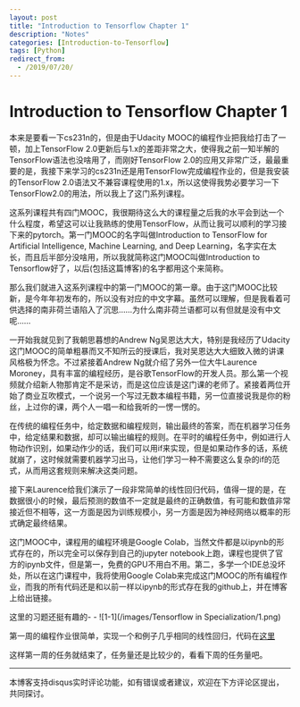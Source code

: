 ```yaml
---
layout: post
title: "Introduction to Tensorflow Chapter 1"
description: "Notes"
categories: [Introduction-to-Tensorflow]
tags: [Python]
redirect_from:
  - /2019/07/20/
---
```


# Introduction to Tensorflow Chapter 1  

本来是要看一下cs231n的，但是由于Udacity MOOC的编程作业把我给打击了一顿，加上TensorFlow 2.0更新后与1.x的差距非常之大，使得我之前一知半解的TensorFlow语法也没啥用了，而刚好TensorFlow 2.0的应用又非常广泛，最最重要的是，我接下来学习的cs231n还是用TensorFlow完成编程作业的，但是我安装的TensorFlow 2.0语法又不兼容课程使用的1.x，所以这使得我势必要学习一下TensorFlow2.0的用法，所以我上了这门系列课程。  

这系列课程共有四门MOOC，我很期待这么大的课程量之后我的水平会到达一个什么程度，希望这可以让我熟练的使用TensorFlow，从而让我可以顺利的学习接下来的pytorch。第一门MOOC的名字叫做Introduction to TensorFlow for Artificial Intelligence, Machine Learning, and Deep Learning，名字实在太长，而且后半部分没啥用，所以我就简称这门MOOC叫做Introduction to Tensorflow好了，以后(包括这篇博客)的名字都用这个来简称。  

那么我们就进入这系列课程中的第一门MOOC的第一章。由于这门MOOC比较新，是今年年初发布的，所以没有对应的中文字幕。虽然可以理解，但是我看着可供选择的南非荷兰语陷入了沉思……为什么南非荷兰语都可以有但就是没有中文呢……  

一开始我就见到了我朝思暮想的Andrew Ng吴恩达大大，特别是我经历了Udacity这门MOOC的简单粗暴而又不知所云的授课后，我对吴恩达大大细致入微的讲课风格极为怀念。不过紧接着Andrew Ng就介绍了另外一位大牛Laurence Moroney，具有丰富的编程经历，是谷歌TensorFlow的开发人员。那么第一个视频就介绍新人物那肯定不是采访，而是这位应该是这门课的老师了。紧接着两位开始了商业互吹模式，一个说另一个写过无数本编程书籍，另一位直接说我是你的粉丝，上过你的课，两个人一唱一和给我听的一愣一愣的。  

在传统的编程任务中，给定数据和编程规则，输出最终的答案，而在机器学习任务中，给定结果和数据，却可以输出编程的规则。在平时的编程任务中，例如进行人物动作识别，如果动作少的话，我们可以用if来实现，但是如果动作多的话，系统就崩了，这时候就需要机器学习出马，让他们学习一种不需要这么复杂的if的范式，从而用这套规则来解决这类问题。  

接下来Laurence给我们演示了一段非常简单的线性回归代码，值得一提的是，在数据很小的时候，最后预测的数值不一定就是最终的正确数值，有可能和数值非常接近但不相等，这一方面是因为训练规模小，另一方面是因为神经网络以概率的形式确定最终结果。  

这门MOOC中，课程用的编程环境是Google Colab，当然文件都是以ipynb的形式存在的，所以完全可以保存到自己的jupyter notebook上跑，课程也提供了官方的ipynb文件，但是第一，免费的GPU不用白不用。第二，多学一个IDE总没坏处，所以在这门课程中，我将使用Google Colab来完成这门MOOC的所有编程作业，而我的所有代码还是和以前一样以ipynb的形式存在我的github上，并在博客上给出链接。  

这里的习题还挺有趣的- - ![1-1](/images/Tensorflow in Specialization/1.png)  

第一周的编程作业很简单，实现一个和例子几乎相同的线性回归，代码在[这里](https://github.com/JustinYuu/Deeplearning-study/blob/master/Tensorflow%20in%20Practice/Introduction%20to%20Tensorflow/Exercise_1_House_Prices_Question.ipynb)  

这样第一周的任务就结束了，任务量还是比较少的，看看下周的任务量吧。  

---
本博客支持disqus实时评论功能，如有错误或者建议，欢迎在下方评论区提出，共同探讨。  
